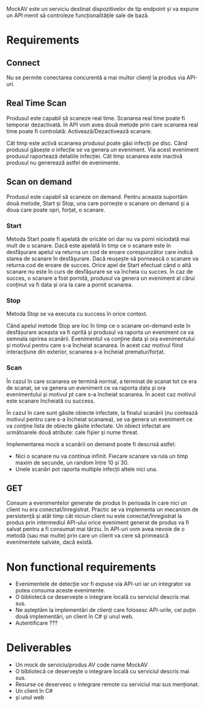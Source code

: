MockAV este un serviciu destinat dispozitivelor de tip endpoint și va expune un API menit să controleze funcționalitățile sale de bază.


# Requirements

## Connect
Nu se permite conectarea concurentă a mai multor clienți la produs via API-uri.

## Real  Time Scan
Produsul este capabil să scaneze real time.
Scanarea real time poate fi temporar dezactivată.
În API vom avea două metode prin care scanarea real time poate fi controlată: Activează/Dezactivează scanare.

Cât timp este activă scanarea produsul poate găsi infecții pe disc.
Când produsul găsește o infecție se va genera un eveniment.
Via acest eveniment produsul raportează detaliile infecției.
Cât timp scanarea este inactivă produsul nu generează astfel de evenimente.

## Scan on demand
Produsul este capabil să scaneze on demand. 
Pentru aceasta suportăm două metode, Start și Stop, una care pornește o scanare on demand și a doua care poate opri, forțat, o scanare.

### Start
Metoda Start poate fi apelată de oricâte ori dar nu va porni niciodată mai mult de o scanare.
Dacă este apelată în timp ce o scanare este în desfășurare apelul va returna un cod de eroare corespunzător care indică starea de scanare în desfășurare. 
Dacă reușește să pornească o scanare va returna cod de eroare de succes.
Orice apel de Start efectuat când o altă scanare nu este în curs de desfășurare se va încheia cu succes. 
În caz de succes, o scanare a fost pornită, produsul va genera un eveniment al cărui conținut va fi data și ora la care a pornit scanarea.

### Stop
Metoda Stop se va executa cu success în orice context.

Când apelul metode Stop are loc în timp ce o scanare on-demand este în desfășurare aceasta va fi oprită și produsul va raporta un eveniment ce va semnala oprirea scanării.
Evenimentul va conține data și ora evenimentului și motivul pentru care s-a încheiat scanarea.
În acest caz motivul fiind interacțiune din exterior, scanarea s-a încheiat prematur/forțat.

### Scan
În cazul în care scanarea se termină normal, a terminat de scanat tot ce era de scanat, se va genera un eveniment ce va raporta data și ora evenimentului și motivul pt care s-a încheiat scanarea.
În acest caz motivul este scanare încheiată cu success.

În cazul în care sunt găsite obiecte infectate, la finalul scanării (nu contează motivul pentru care s-a încheiat scanarea), se va genera un eveniment ce va conține lista de obiecte găsite infectate. 
Un obiect infectat are următoarele două atribute: cale fișier și nume threat.

Implementarea mock a scanării on demand poate fi descrisă astfel:
- Nici o scanare nu va continua infinit. Fiecare scanare va rula un timp maxim de secunde, un random între 10 și 30.
- Unele scanări pot raporta multiple infecții altele nici una.

## GET
Consum a evenimentelor generate de produs în perioada în care nici un client nu era conectat/înregistrat.
Practic se va implementa un mecanism de persistență și atât timp cât niciun client nu este conectat/înregistrat la produs prin intermediul API-ului orice eveniment generat de produs va fi salvat pentru a fi consumat mai târziu.
În API-uri vom avea nevoie de o metodă (sau mai multe) prin care un client va cere să primească evenimentele salvate, dacă există.


# Non functional requirements
- Evenimentele de detecție vor fi expuse via API-uri iar un integrator va putea consuma aceste evenimente.
- O bibliotecă ce deservește o integrare locală cu serviciul descris mai sus.
- Ne așteptăm la implementări de clienți care folosesc API-urile, cel puțin două implementări, un client în C# și unul web.
- Autentificare ???

# Deliverables
- Un mock de serviciu/produs AV code name MockAV
- O bibliotecă ce deservește o integrare locală cu serviciul descris mai sus.
- Resurse ce deservesc o integrare remote cu serviciul mai sus menționat.
- Un client în C#
- și unul web